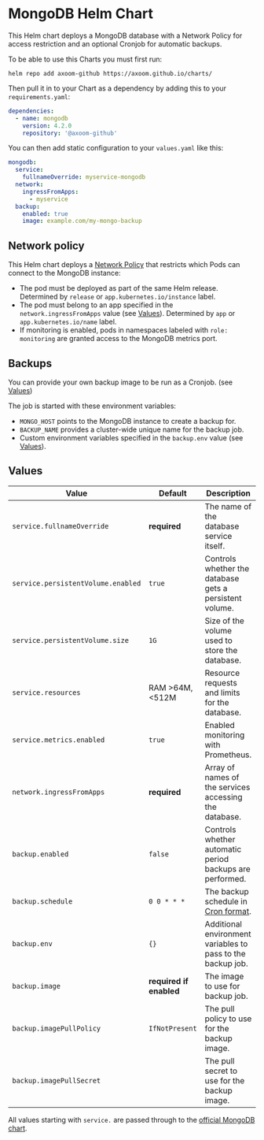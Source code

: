 # MongoDB Helm Chart

This Helm chart deploys a MongoDB database with a Network Policy for access restriction and an optional Cronjob for automatic backups.

To be able to use this Charts you must first run:

    helm repo add axoom-github https://axoom.github.io/charts/

Then pull it in to your Chart as a dependency by adding this to your `requirements.yaml`:

```yaml
dependencies:
  - name: mongodb
    version: 4.2.0
    repository: '@axoom-github'
```

You can then add static configuration to your `values.yaml` like this:

```yaml
mongodb:
  service:
    fullnameOverride: myservice-mongodb
  network:
    ingressFromApps:
      - myservice
  backup:
    enabled: true
    image: example.com/my-mongo-backup
```

## Network policy

This Helm chart deploys a [Network Policy](https://kubernetes.io/docs/concepts/services-networking/network-policies/) that restricts which Pods can connect to the MongoDB instance:

- The pod must be deployed as part of the same Helm release. Determined by `release` or `app.kubernetes.io/instance` label.
- The pod must belong to an app specified in the `network.ingressFromApps` value (see [Values](#values)). Determined by `app` or `app.kubernetes.io/name` label.
- If monitoring is enabled, pods in namespaces labeled with `role: monitoring` are granted access to the MongoDB metrics port.

## Backups

You can provide your own backup image to be run as a Cronjob. (see [Values](#values))

The job is started with these environment variables:

- `MONGO_HOST` points to the MongoDB instance to create a backup for.
- `BACKUP_NAME` provides a cluster-wide unique name for the backup job.
- Custom environment variables specified in the `backup.env` value (see [Values](#values)).

## Values

| Value                              | Default                 | Description                                                               |
|------------------------------------|-------------------------|---------------------------------------------------------------------------|
| `service.fullnameOverride`         | __required__            | The name of the database service itself.                                  |
| `service.persistentVolume.enabled` | `true`                  | Controls whether the database gets a persistent volume.                   |
| `service.persistentVolume.size`    | `1G`                    | Size of the volume used to store the database.                            |
| `service.resources`                | RAM >64M, <512M         | Resource requests and limits for the database.                            |
| `service.metrics.enabled`          | `true`                  | Enabled monitoring with Prometheus.                                       |
| `network.ingressFromApps`          | __required__            | Array of names of the services accessing the database.                    |
| `backup.enabled`                   | `false`                 | Controls whether automatic period backups are performed.                  |
| `backup.schedule`                  | `0 0 * * *`             | The backup schedule in [Cron format](https://en.wikipedia.org/wiki/Cron). |
| `backup.env`                       | `{}`                    | Additional environment variables to pass to the backup job.               |
| `backup.image`                     | __required if enabled__ | The image to use for backup job.                                          |
| `backup.imagePullPolicy`           | `IfNotPresent`          | The pull policy to use for the backup image.                              |
| `backup.imagePullSecret`           |                         | The pull secret to use for the backup image.                              |

All values starting with `service.` are passed through to the [official MongoDB chart](https://hub.kubeapps.com/charts/stable/mongodb-replicaset).
